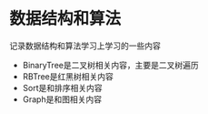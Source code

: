 # 数据结构和算法

记录数据结构和算法学习上学习的一些内容

* BinaryTree是二叉树相关内容，主要是二叉树遍历
* RBTree是红黑树相关内容
* Sort是和排序相关内容
* Graph是和图相关内容